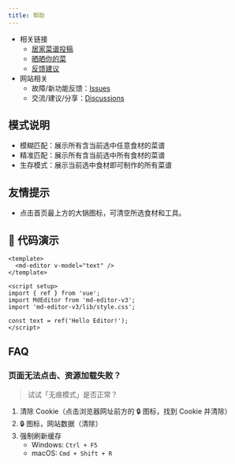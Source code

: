 ```yaml
---
title: 帮助
---
```


- 相关链接
    - [居家菜谱投稿](https://docs.qq.com/form/page/DWk9GWW9oTmlXZU9V)
    - [晒晒你的菜](https://docs.qq.com/sheet/DQk1vdkhFV0twQVNS?tab=dmeahc)
    - [反馈建议](https://docs.qq.com/sheet/DQk1vdkhFV0twQVNS?tab=snaau2)
- 网站相关
    - 故障/新功能反馈：[Issues](https://github.com/YunYouJun/cook/issues)
    - 交流/建议/分享：[Discussions](https://github.com/YunYouJun/cook/issues)

## **模式说明**

- 模糊匹配：展示所有含当前选中任意食材的菜谱
- 精准匹配：展示所有含当前选中所有食材的菜谱
- 生存模式：展示当前选中食材即可制作的所有菜谱

## **友情提示**

- 点击首页最上方的大锅图标，可清空所选食材和工具。
<!-- - 本项目支持 PWA，使用浏览器打开时，可将其添加到主屏幕以获得近原生 APP 的体验。 -->

<!-- <InstallPwa /> -->

## **🤗 代码演示**

```vue
<template>
  <md-editor v-model="text" />
</template>

<script setup>
import { ref } from 'vue';
import MdEditor from 'md-editor-v3';
import 'md-editor-v3/lib/style.css';

const text = ref('Hello Editor!');
</script>
```

## FAQ

### 页面无法点击、资源加载失败？

> 试试「无痕模式」是否正常？

1. 清除 Cookie（点击浏览器网址前方的 🔒 图标，找到 Cookie 并清除）
2. 🔒 图标，网站数据（清除）
3. 强制刷新缓存
    - Windows: `Ctrl + F5`
    - macOS: `Cmd + Shift + R`

<br />

